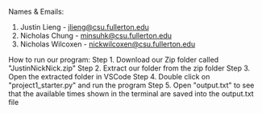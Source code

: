 Names & Emails:
1. Justin Lieng - jlieng@csu.fullerton.edu
2. Nicholas Chung - minsuhk@csu.fullerton.edu
3. Nicholas Wilcoxen - nickwilcoxen@csu.fullerton.edu 

How to run our program:
Step 1. Download our Zip folder called "JustinNickNick.zip"
Step 2. Extract our folder from the zip folder
Step 3. Open the extracted folder in VSCode
Step 4. Double click on "project1_starter.py" and run the program
Step 5. Open "output.txt" to see that the available times shown in the terminal are saved into the output.txt file